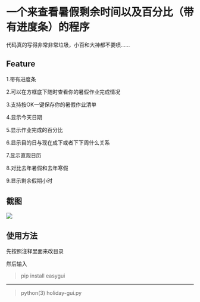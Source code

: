 # 一个来查看暑假剩余时间以及百分比（带有进度条）的程序

代码真的写得非常非常垃圾，小百和大神都不要喷......

## Feature

1.带有进度条

2.可以在方框底下随时查看你的暑假作业完成情况

3.支持按OK一键保存你的暑假作业清单

4.显示今天日期

5.显示作业完成的百分比

6.显示目的日与现在成下或者下下周什么关系

7.显示直观日历

8.对比去年暑假和去年寒假

9.显示剩余假期小时

## 截图

![](https://github.com/redapple0204/my-boring-python/blob/master/holiday-gui/windows-ver/QQ%E6%88%AA%E5%9B%BE20180223200618.png)

## 使用方法

先按照注释里面来改目录

然后输入

> pip install easygui
---------------------
> python(3) holiday-gui.py
